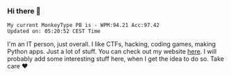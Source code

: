 ### Hi there 👋
<!-- PB START -->
```
My current MonkeyType PB is - WPM:94.21 Acc:97.42
Updated on: 05:20:52 CEST Time
```
<!-- PB END -->
I'm an IT person, just overall. I like CTFs, hacking, coding games, making Python apps. Just a lot of stuff.
You can check out my website [here](https://skill3472.github.io/).
I will probably add some interesting stuff here, when I get the idea to do so. Take care ❤️
